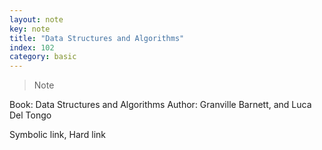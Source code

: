 ```yaml
---
layout: note
key: note
title: "Data Structures and Algorithms"
index: 102
category: basic
---
```


> Note

Book: Data Structures and Algorithms
Author: Granville Barnett, and Luca Del Tongo

Symbolic link, Hard link
